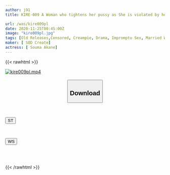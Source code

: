 ```yaml
---
author: j91
title: KIRE-009 A Woman who tightens her pussy as She is violated by her Stepson rather than her Husband. A 33-year-old married woman living in an upscale residential area. Each time she is creampied by her Husband's Stepson, she tightens around his manhood.

url: /was/kire009pl
date: 2020-11-25T00:45:00Z
image: "kire009pl.jpg"
tags: [Old Releases,Censored, Creampie, Drama, Impromptu Sex, Married Woman, Solowork]
maker: [ SOD Create]
actress: [ Souma Akane]
---
```



{{< rawhtml >}}

<div class="video" data-videoid="1dKZG1AwBxTe4JO">
    <a href="javascript:;">
        <img src="/was/kire009pl/kire009pl.jpg" width="WIDTH" height="HEIGHT" alt="kire009pl.mp4" loading="lazy">
    </a>
</div>

<script type="text/javascript" src="https://j91.asia/asset/on-demand-st.js"></script>

<br>
  <link rel="stylesheet" href="https://j91.asia/asset/bs5.css">
  
  <center>
  <button class="btn btn-primary" type="button" data-bs-toggle="collapse" data-bs-target=".multi-collapse" aria-expanded="false" aria-controls="multiCollapseExample1 multiCollapseExample2"><h2>Download</h2></button></center>
</p>
<div class="row">
  <div class="col">
    <div class="collapse multi-collapse" id="multiCollapseExample1">
      <div class="card card-body">
	      	      <br>
<div class="buttons">  
<p><a href="https://streamtape.to/v/1dKZG1AwBxTe4JO" target="_blank"><button class="btn-hover color-3"><i class="fa fa-download"></i> ST</button></a></p></div>
    </div>
  </div>
</div>
  <div class="col">
    <div class="collapse multi-collapse" id="multiCollapseExample2">
      <div class="card card-body">
	      <br>
<div class="buttons">
<p><a href="https://wolfstream.tv/f9dp1iwmy1y9" target="_blank"><button class="btn-hover color-8"><i class="fa fa-download"></i> WS</button></a></p></div>
<br><br>
      </div>
    </div>
  </div>
</div>

{{< /rawhtml >}}